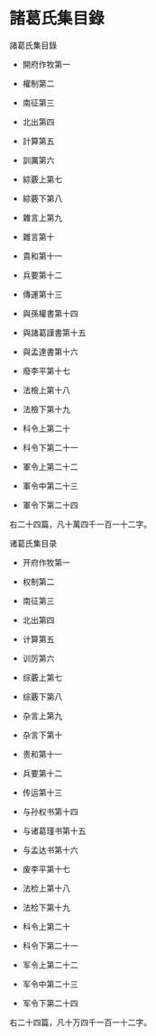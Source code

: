 # 諸葛氏集目錄

諸葛氏集目錄

* 開府作牧第一

* 權制第二

* 南征第三

* 北出第四

* 計算第五

* 訓厲第六

* 綜覈上第七

* 綜覈下第八

* 雜言上第九

* 雜言第十 

* 貴和第十一

* 兵要第十二

* 傳運第十三

* 與孫權書第十四

* 與諸葛謹書第十五

* 與孟達書第十六

* 廢李平第十七

* 法檢上第十八

* 法檢下第十九

* 科令上第二十

* 科令下第二十一

* 軍令上第二十二

* 軍令中第二十三

* 軍令下第二十四

右二十四篇，凡十萬四千一百一十二字。


诸葛氏集目录

* 开府作牧第一

* 权制第二

* 南征第三

* 北出第四

* 计算第五 

* 训厉第六 

* 综覈上第七

* 综覈下第八

* 杂言上第九

* 杂言下第十

* 贵和第十一

* 兵要第十二

* 传运第十三 

* 与孙权书第十四

* 与诸葛瑾书第十五

* 与孟达书第十六

* 废李平第十七

* 法检上第十八

* 法检下第十九

* 科令上第二十

* 科令下第二十一

* 军令上第二十二

* 军令中第二十三

* 军令下第二十四

右二十四篇，凡十万四千一百一十二字。
